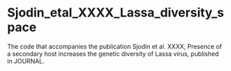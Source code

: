 # Sjodin_etal_XXXX_Lassa_diversity_space
The code that accompanies the publication Sjodin et al. XXXX, Presence of a secondary host increases the genetic diversity of Lassa virus, published in JOURNAL. 
